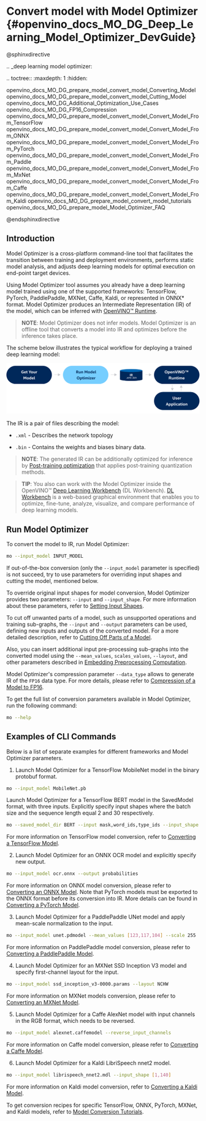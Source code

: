 # Convert model with Model Optimizer {#openvino_docs_MO_DG_Deep_Learning_Model_Optimizer_DevGuide}

@sphinxdirective

.. _deep learning model optimizer:

.. toctree::
   :maxdepth: 1
   :hidden:

   openvino_docs_MO_DG_prepare_model_convert_model_Converting_Model
   openvino_docs_MO_DG_prepare_model_convert_model_Cutting_Model
   openvino_docs_MO_DG_Additional_Optimization_Use_Cases
   openvino_docs_MO_DG_FP16_Compression
   openvino_docs_MO_DG_prepare_model_convert_model_Convert_Model_From_TensorFlow
   openvino_docs_MO_DG_prepare_model_convert_model_Convert_Model_From_ONNX
   openvino_docs_MO_DG_prepare_model_convert_model_Convert_Model_From_PyTorch
   openvino_docs_MO_DG_prepare_model_convert_model_Convert_Model_From_Paddle
   openvino_docs_MO_DG_prepare_model_convert_model_Convert_Model_From_MxNet
   openvino_docs_MO_DG_prepare_model_convert_model_Convert_Model_From_Caffe
   openvino_docs_MO_DG_prepare_model_convert_model_Convert_Model_From_Kaldi
   openvino_docs_MO_DG_prepare_model_convert_model_tutorials
   openvino_docs_MO_DG_prepare_model_Model_Optimizer_FAQ

@endsphinxdirective

## Introduction

Model Optimizer is a cross-platform command-line tool that facilitates the transition between training and deployment environments, performs static model analysis, and adjusts deep learning models for optimal execution on end-point target devices.

Using Model Optimizer tool assumes you already have a deep learning model trained using one of the supported frameworks: TensorFlow, PyTorch, PaddlePaddle, MXNet, Caffe, Kaldi, or represented in ONNX* format. Model Optimizer produces an Intermediate Representation (IR) of the model, which can be inferred with [OpenVINO™ Runtime](../OV_Runtime_UG/openvino_intro.md).

> **NOTE**: Model Optimizer does not infer models. Model Optimizer is an offline tool that converts a model into IR and optimizes before the inference takes place.

The scheme below illustrates the typical workflow for deploying a trained deep learning model:

![](img/BASIC_FLOW_MO_simplified.svg)

The IR is a pair of files describing the model:

*  <code>.xml</code> - Describes the network topology

*  <code>.bin</code> - Contains the weights and biases binary data.

> **NOTE**: The generated IR can be additionally optimized for inference by [Post-training optimization](../../tools/pot/docs/Introduction.md)
> that applies post-training quantization methods.

> **TIP**: You also can work with the Model Optimizer inside the OpenVINO™ [Deep Learning Workbench](https://docs.openvino.ai/latest/workbench_docs_Workbench_DG_Introduction.html) (DL Workbench).
> [DL Workbench](https://docs.openvino.ai/latest/workbench_docs_Workbench_DG_Introduction.html) is a web-based graphical environment that enables you to optimize, fine-tune, analyze, visualize, and compare performance of deep learning models.

## Run Model Optimizer

To convert the model to IR, run Model Optimizer:

```sh
mo --input_model INPUT_MODEL
```

If out-of-the-box conversion (only the `--input_model` parameter is specified) is not succeed,
try to use parameters for overriding input shapes and cutting the model, mentioned below.

To override original input shapes for model conversion, Model Optimizer provides two parameters: `--input` and `--input_shape`.
For more information about these parameters, refer to [Setting Input Shapes](prepare_model/convert_model/Converting_Model.md).

To cut off unwanted parts of a model, such as unsupported operations and training sub-graphs,
the `--input` and `--output` parameters can be used, defining new inputs and outputs of the converted model.
For a more detailed description, refer to [Cutting Off Parts of a Model](prepare_model/convert_model/Cutting_Model.md).

Also, you can insert additional input pre-processing sub-graphs into the converted model using
the `--mean_values`, `scales_values`, `--layout`, and other parameters described
in [Embedding Preprocessing Computation](prepare_model/Additional_Optimizations.md).

Model Optimizer's compression parameter `--data_type` allows to generate IR of the `FP16` data type. For more details,
please refer to [Compression of a Model to FP16](prepare_model/FP16_Compression.md).

To get the full list of conversion parameters available in Model Optimizer, run the following command:

```sh
mo --help
```

## Examples of CLI Commands

Below is a list of separate examples for different frameworks and Model Optimizer parameters.

1. Launch Model Optimizer for a TensorFlow MobileNet model in the binary protobuf format.
```sh
mo --input_model MobileNet.pb
```
Launch Model Optimizer for a TensorFlow BERT model in the SavedModel format, with three inputs. Explicitly specify input shapes
where the batch size and the sequence length equal 2 and 30 respectively.
```sh
mo --saved_model_dir BERT --input mask,word_ids,type_ids --input_shape [2,30],[2,30],[2,30]
```
For more information on TensorFlow model conversion,
refer to [Converting a TensorFlow Model](prepare_model/convert_model/Convert_Model_From_TensorFlow.md).

2. Launch Model Optimizer for an ONNX OCR model and explicitly specify new output.
```sh
mo --input_model ocr.onnx --output probabilities
```
For more information on ONNX model conversion,
please refer to [Converting an ONNX Model](prepare_model/convert_model/Convert_Model_From_ONNX.md).
Note that PyTorch models must be exported to the ONNX format before its conversion into IR.
More details can be found in [Converting a PyTorch Model](prepare_model/convert_model/Convert_Model_From_PyTorch.md).

3. Launch Model Optimizer for a PaddlePaddle UNet model and apply mean-scale normalization to the input.
```sh
mo --input_model unet.pdmodel --mean_values [123,117,104] --scale 255
```
For more information on PaddlePaddle model conversion, please refer to
[Converting a PaddlePaddle Model](prepare_model/convert_model/Convert_Model_From_Paddle.md).

4. Launch Model Optimizer for an MXNet SSD Inception V3 model and specify first-channel layout for the input.
```sh
mo --input_model ssd_inception_v3-0000.params --layout NCHW
```
For more information on MXNet models conversion, please refer to [Converting an MXNet Model](prepare_model/convert_model/Convert_Model_From_MxNet.md).

5. Launch Model Optimizer for a Caffe AlexNet model with input channels in the RGB format, which needs to be reversed.
```sh
mo --input_model alexnet.caffemodel --reverse_input_channels
```
For more information on Caffe model conversion, please refer to [Converting a Caffe Model](prepare_model/convert_model/Convert_Model_From_Caffe.md).

6. Launch Model Optimizer for a Kaldi LibriSpeech nnet2 model.
```sh
mo --input_model librispeech_nnet2.mdl --input_shape [1,140]
```
For more information on Kaldi model conversion,
refer to [Converting a Kaldi Model](prepare_model/convert_model/Convert_Model_From_Kaldi.md).

To get conversion recipes for specific TensorFlow, ONNX, PyTorch, MXNet, and Kaldi models,
refer to [Model Conversion Tutorials](prepare_model/convert_model/Convert_Model_Tutorials.md).
